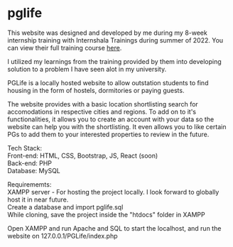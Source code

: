 # pglife
This website was designed and developed by me during my 8-week internship training with Internshala Trainings during summer of 2022. You can view their full training course <a href="https://trainings.internshala.com/web-development-course/" target="_blank">here</a>.

I utilized my learnings from the training provided by them into developing solution to a problem I have seen alot in my university.


PGLife is a locally hosted website to allow outstation students to find housing in the form of hostels, dormitories or paying guests.

The website provides with a basic location shortlisting search for accomodations in respective cities and regions. To add on to it's functionalities, it allows you to create an account with your data so the website can help you with the shortlisting. It even allows you to like certain PGs to add them to your interested properties to review in the future.

Tech Stack:<br>
Front-end: HTML, CSS, Bootstrap, JS, React (soon)<br>
Back-end: PHP<br>
Database: MySQL


Requirememts:<br>
XAMPP server - For hosting the project locally. I look forward to globally host it in near future.<br>
Create a database and import pglife.sql<br>
While cloning, save the project inside the "htdocs" folder in XAMPP

Open XAMPP and run Apache and SQL to start the localhost, and run the website on 127.0.0.1/PGLife/index.php
